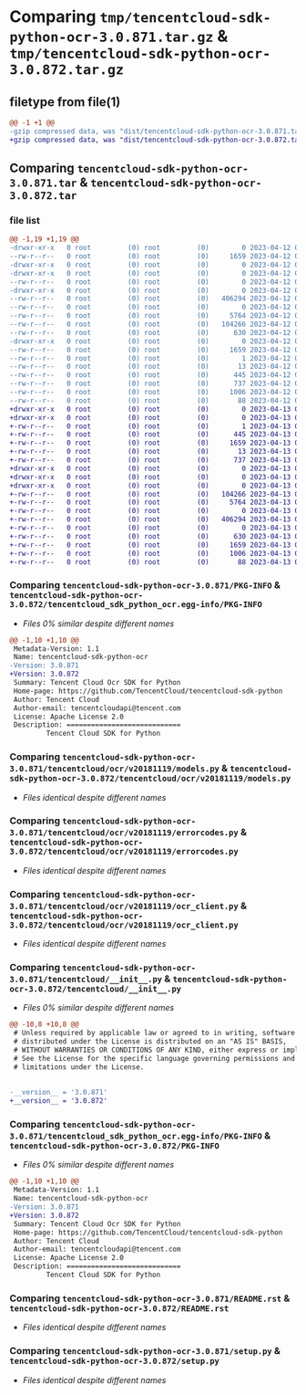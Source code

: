 # Comparing `tmp/tencentcloud-sdk-python-ocr-3.0.871.tar.gz` & `tmp/tencentcloud-sdk-python-ocr-3.0.872.tar.gz`

## filetype from file(1)

```diff
@@ -1 +1 @@
-gzip compressed data, was "dist/tencentcloud-sdk-python-ocr-3.0.871.tar", last modified: Wed Apr 12 00:37:30 2023, max compression
+gzip compressed data, was "dist/tencentcloud-sdk-python-ocr-3.0.872.tar", last modified: Thu Apr 13 00:53:11 2023, max compression
```

## Comparing `tencentcloud-sdk-python-ocr-3.0.871.tar` & `tencentcloud-sdk-python-ocr-3.0.872.tar`

### file list

```diff
@@ -1,19 +1,19 @@
-drwxr-xr-x   0 root         (0) root         (0)        0 2023-04-12 00:37:30.000000 tencentcloud-sdk-python-ocr-3.0.871/
--rw-r--r--   0 root         (0) root         (0)     1659 2023-04-12 00:37:30.000000 tencentcloud-sdk-python-ocr-3.0.871/PKG-INFO
-drwxr-xr-x   0 root         (0) root         (0)        0 2023-04-12 00:37:30.000000 tencentcloud-sdk-python-ocr-3.0.871/tencentcloud/
-drwxr-xr-x   0 root         (0) root         (0)        0 2023-04-12 00:37:30.000000 tencentcloud-sdk-python-ocr-3.0.871/tencentcloud/ocr/
--rw-r--r--   0 root         (0) root         (0)        0 2023-04-12 00:37:30.000000 tencentcloud-sdk-python-ocr-3.0.871/tencentcloud/ocr/__init__.py
-drwxr-xr-x   0 root         (0) root         (0)        0 2023-04-12 00:37:30.000000 tencentcloud-sdk-python-ocr-3.0.871/tencentcloud/ocr/v20181119/
--rw-r--r--   0 root         (0) root         (0)   406294 2023-04-12 00:37:30.000000 tencentcloud-sdk-python-ocr-3.0.871/tencentcloud/ocr/v20181119/models.py
--rw-r--r--   0 root         (0) root         (0)        0 2023-04-12 00:37:30.000000 tencentcloud-sdk-python-ocr-3.0.871/tencentcloud/ocr/v20181119/__init__.py
--rw-r--r--   0 root         (0) root         (0)     5764 2023-04-12 00:37:30.000000 tencentcloud-sdk-python-ocr-3.0.871/tencentcloud/ocr/v20181119/errorcodes.py
--rw-r--r--   0 root         (0) root         (0)   104266 2023-04-12 00:37:30.000000 tencentcloud-sdk-python-ocr-3.0.871/tencentcloud/ocr/v20181119/ocr_client.py
--rw-r--r--   0 root         (0) root         (0)      630 2023-04-12 00:37:30.000000 tencentcloud-sdk-python-ocr-3.0.871/tencentcloud/__init__.py
-drwxr-xr-x   0 root         (0) root         (0)        0 2023-04-12 00:37:30.000000 tencentcloud-sdk-python-ocr-3.0.871/tencentcloud_sdk_python_ocr.egg-info/
--rw-r--r--   0 root         (0) root         (0)     1659 2023-04-12 00:37:30.000000 tencentcloud-sdk-python-ocr-3.0.871/tencentcloud_sdk_python_ocr.egg-info/PKG-INFO
--rw-r--r--   0 root         (0) root         (0)        1 2023-04-12 00:37:30.000000 tencentcloud-sdk-python-ocr-3.0.871/tencentcloud_sdk_python_ocr.egg-info/dependency_links.txt
--rw-r--r--   0 root         (0) root         (0)       13 2023-04-12 00:37:30.000000 tencentcloud-sdk-python-ocr-3.0.871/tencentcloud_sdk_python_ocr.egg-info/top_level.txt
--rw-r--r--   0 root         (0) root         (0)      445 2023-04-12 00:37:30.000000 tencentcloud-sdk-python-ocr-3.0.871/tencentcloud_sdk_python_ocr.egg-info/SOURCES.txt
--rw-r--r--   0 root         (0) root         (0)      737 2023-04-12 00:37:30.000000 tencentcloud-sdk-python-ocr-3.0.871/README.rst
--rw-r--r--   0 root         (0) root         (0)     1006 2023-04-12 00:37:30.000000 tencentcloud-sdk-python-ocr-3.0.871/setup.py
--rw-r--r--   0 root         (0) root         (0)       88 2023-04-12 00:37:30.000000 tencentcloud-sdk-python-ocr-3.0.871/setup.cfg
+drwxr-xr-x   0 root         (0) root         (0)        0 2023-04-13 00:53:11.000000 tencentcloud-sdk-python-ocr-3.0.872/
+drwxr-xr-x   0 root         (0) root         (0)        0 2023-04-13 00:53:11.000000 tencentcloud-sdk-python-ocr-3.0.872/tencentcloud_sdk_python_ocr.egg-info/
+-rw-r--r--   0 root         (0) root         (0)        1 2023-04-13 00:53:11.000000 tencentcloud-sdk-python-ocr-3.0.872/tencentcloud_sdk_python_ocr.egg-info/dependency_links.txt
+-rw-r--r--   0 root         (0) root         (0)      445 2023-04-13 00:53:11.000000 tencentcloud-sdk-python-ocr-3.0.872/tencentcloud_sdk_python_ocr.egg-info/SOURCES.txt
+-rw-r--r--   0 root         (0) root         (0)     1659 2023-04-13 00:53:11.000000 tencentcloud-sdk-python-ocr-3.0.872/tencentcloud_sdk_python_ocr.egg-info/PKG-INFO
+-rw-r--r--   0 root         (0) root         (0)       13 2023-04-13 00:53:11.000000 tencentcloud-sdk-python-ocr-3.0.872/tencentcloud_sdk_python_ocr.egg-info/top_level.txt
+-rw-r--r--   0 root         (0) root         (0)      737 2023-04-13 00:53:11.000000 tencentcloud-sdk-python-ocr-3.0.872/README.rst
+drwxr-xr-x   0 root         (0) root         (0)        0 2023-04-13 00:53:11.000000 tencentcloud-sdk-python-ocr-3.0.872/tencentcloud/
+drwxr-xr-x   0 root         (0) root         (0)        0 2023-04-13 00:53:11.000000 tencentcloud-sdk-python-ocr-3.0.872/tencentcloud/ocr/
+drwxr-xr-x   0 root         (0) root         (0)        0 2023-04-13 00:53:11.000000 tencentcloud-sdk-python-ocr-3.0.872/tencentcloud/ocr/v20181119/
+-rw-r--r--   0 root         (0) root         (0)   104266 2023-04-13 00:53:11.000000 tencentcloud-sdk-python-ocr-3.0.872/tencentcloud/ocr/v20181119/ocr_client.py
+-rw-r--r--   0 root         (0) root         (0)     5764 2023-04-13 00:53:11.000000 tencentcloud-sdk-python-ocr-3.0.872/tencentcloud/ocr/v20181119/errorcodes.py
+-rw-r--r--   0 root         (0) root         (0)        0 2023-04-13 00:53:11.000000 tencentcloud-sdk-python-ocr-3.0.872/tencentcloud/ocr/v20181119/__init__.py
+-rw-r--r--   0 root         (0) root         (0)   406294 2023-04-13 00:53:11.000000 tencentcloud-sdk-python-ocr-3.0.872/tencentcloud/ocr/v20181119/models.py
+-rw-r--r--   0 root         (0) root         (0)        0 2023-04-13 00:53:11.000000 tencentcloud-sdk-python-ocr-3.0.872/tencentcloud/ocr/__init__.py
+-rw-r--r--   0 root         (0) root         (0)      630 2023-04-13 00:53:11.000000 tencentcloud-sdk-python-ocr-3.0.872/tencentcloud/__init__.py
+-rw-r--r--   0 root         (0) root         (0)     1659 2023-04-13 00:53:11.000000 tencentcloud-sdk-python-ocr-3.0.872/PKG-INFO
+-rw-r--r--   0 root         (0) root         (0)     1006 2023-04-13 00:53:11.000000 tencentcloud-sdk-python-ocr-3.0.872/setup.py
+-rw-r--r--   0 root         (0) root         (0)       88 2023-04-13 00:53:11.000000 tencentcloud-sdk-python-ocr-3.0.872/setup.cfg
```

### Comparing `tencentcloud-sdk-python-ocr-3.0.871/PKG-INFO` & `tencentcloud-sdk-python-ocr-3.0.872/tencentcloud_sdk_python_ocr.egg-info/PKG-INFO`

 * *Files 0% similar despite different names*

```diff
@@ -1,10 +1,10 @@
 Metadata-Version: 1.1
 Name: tencentcloud-sdk-python-ocr
-Version: 3.0.871
+Version: 3.0.872
 Summary: Tencent Cloud Ocr SDK for Python
 Home-page: https://github.com/TencentCloud/tencentcloud-sdk-python
 Author: Tencent Cloud
 Author-email: tencentcloudapi@tencent.com
 License: Apache License 2.0
 Description: ============================
         Tencent Cloud SDK for Python
```

### Comparing `tencentcloud-sdk-python-ocr-3.0.871/tencentcloud/ocr/v20181119/models.py` & `tencentcloud-sdk-python-ocr-3.0.872/tencentcloud/ocr/v20181119/models.py`

 * *Files identical despite different names*

### Comparing `tencentcloud-sdk-python-ocr-3.0.871/tencentcloud/ocr/v20181119/errorcodes.py` & `tencentcloud-sdk-python-ocr-3.0.872/tencentcloud/ocr/v20181119/errorcodes.py`

 * *Files identical despite different names*

### Comparing `tencentcloud-sdk-python-ocr-3.0.871/tencentcloud/ocr/v20181119/ocr_client.py` & `tencentcloud-sdk-python-ocr-3.0.872/tencentcloud/ocr/v20181119/ocr_client.py`

 * *Files identical despite different names*

### Comparing `tencentcloud-sdk-python-ocr-3.0.871/tencentcloud/__init__.py` & `tencentcloud-sdk-python-ocr-3.0.872/tencentcloud/__init__.py`

 * *Files 0% similar despite different names*

```diff
@@ -10,8 +10,8 @@
 # Unless required by applicable law or agreed to in writing, software
 # distributed under the License is distributed on an "AS IS" BASIS,
 # WITHOUT WARRANTIES OR CONDITIONS OF ANY KIND, either express or implied.
 # See the License for the specific language governing permissions and
 # limitations under the License.
 
 
-__version__ = '3.0.871'
+__version__ = '3.0.872'
```

### Comparing `tencentcloud-sdk-python-ocr-3.0.871/tencentcloud_sdk_python_ocr.egg-info/PKG-INFO` & `tencentcloud-sdk-python-ocr-3.0.872/PKG-INFO`

 * *Files 0% similar despite different names*

```diff
@@ -1,10 +1,10 @@
 Metadata-Version: 1.1
 Name: tencentcloud-sdk-python-ocr
-Version: 3.0.871
+Version: 3.0.872
 Summary: Tencent Cloud Ocr SDK for Python
 Home-page: https://github.com/TencentCloud/tencentcloud-sdk-python
 Author: Tencent Cloud
 Author-email: tencentcloudapi@tencent.com
 License: Apache License 2.0
 Description: ============================
         Tencent Cloud SDK for Python
```

### Comparing `tencentcloud-sdk-python-ocr-3.0.871/README.rst` & `tencentcloud-sdk-python-ocr-3.0.872/README.rst`

 * *Files identical despite different names*

### Comparing `tencentcloud-sdk-python-ocr-3.0.871/setup.py` & `tencentcloud-sdk-python-ocr-3.0.872/setup.py`

 * *Files identical despite different names*


